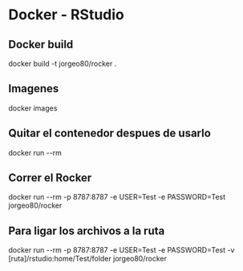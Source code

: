 # Docker - RStudio

## Docker build
docker build -t jorgeo80/rocker .

## Imagenes
docker images 

## Quitar el contenedor despues de usarlo
docker run --rm

## Correr el Rocker
docker run --rm -p 8787:8787 -e USER=Test -e PASSWORD=Test jorgeo80/rocker

## Para ligar los archivos a la ruta
docker run --rm -p 8787:8787 -e USER=Test -e PASSWORD=Test -v [ruta]/rstudio:home/Test/folder jorgeo80/rocker
